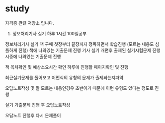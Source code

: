 # study
자격증 관련 저장소 입니다.

1. 정보처리기사 실기 하루 1시간 100일공부

정보처리기사 실기 책 구매
첫장부터 끝장까지 정독하면서 학습진행 (모르는 내용도 심플하게 진행)
책에 나와있는 기출문제 진행
기사 실기 개편후 출제된 실기시험문제 진행
시중에 나와있는 기출문제 진행

책 목차확인 및 예상소요시간 확인
하루에 진행할 페이지확인 및 진행

최근실기문제를 풀어보고 어떤식의 유형의 문제가 출제되는지파악

오답노트작성 및 잘 모르는 내용인경우 초반이기 때문에 이런 유형도
있다는 정도로 진행


실기 기출문제 진행 후 오답노트작성

오답노트 진행후 다시 문제풀이
